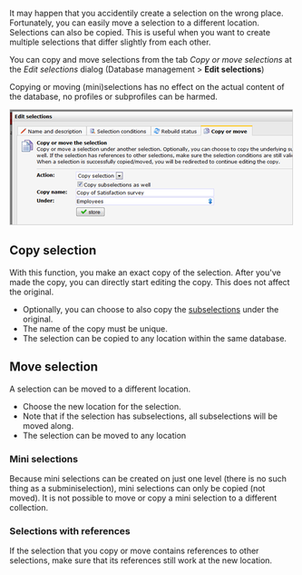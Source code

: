 It may happen that you accidentily create a selection on the wrong
place. Fortunately, you can easily move a selection to a different
location. Selections can also be copied. This is useful when you want to
create multiple selections that differ slightly from each other.

You can copy and move selections from the tab *Copy or move selections*
at the *Edit selections* dialog (Database management \> **Edit
selections**)

Copying or moving (mini)selections has no effect on the actual content
of the database, no profiles or subprofiles can be harmed.

![](../images/copyormoveselection.png)

Copy selection
--------------

With this function, you make an exact copy of the selection. After
you've made the copy, you can directly start editing the copy. This does
not affect the original.

-   Optionally, you can choose to also copy the
    [subselections](./creating-subselections.md)
    under the original.
-   The name of the copy must be unique.
-   The selection can be copied to any location within the same
    database.

Move selection
--------------

A selection can be moved to a different location.

-   Choose the new location for the selection.
-   Note that if the selection has subselections, all subselections will
    be moved along.
-   The selection can be moved to any location

### Mini selections

Because mini selections can be created on just one level (there is no
such thing as a subminiselection), mini selections can only be copied
(not moved). It is not possible to move or copy a mini selection to a
different collection.

### Selections with references

If the selection that you copy or move contains references to other
selections, make sure that its references still work at the new
location.
